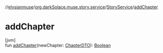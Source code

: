 //[elysianmuse](../../../index.md)/[org.darkSolace.muse.story.service](../index.md)/[StoryService](index.md)/[addChapter](add-chapter.md)

# addChapter

[jvm]\
fun [addChapter](add-chapter.md)(newChapter: [ChapterDTO](../../org.darkSolace.muse.story.model.dto/-chapter-d-t-o/index.md)): [Boolean](https://kotlinlang.org/api/latest/jvm/stdlib/kotlin/-boolean/index.html)
